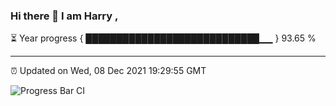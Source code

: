 ### Hi there 👋 I am Harry , 

⏳ Year progress { ████████████████████████████▁▁ } 93.65 %

---

⏰ Updated on Wed, 08 Dec 2021 19:29:55 GMT

![Progress Bar CI](https://github.com/duykhang68/duykhang68/workflows/Progress%20Bar%20CI/badge.svg)
